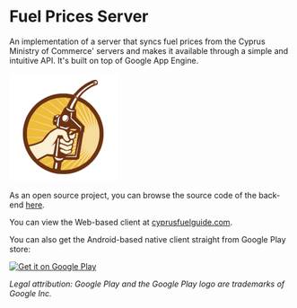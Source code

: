 # Fuel Prices Server
An implementation of a server that syncs fuel prices from the Cyprus Ministry of Commerce' servers and makes it available through a simple and intuitive API.
It's built on top of Google App Engine.

<img src="https://github.com/nearchos/fuel-prices-server/blob/master/server/web/images/android-desktop.png" alt="Cyprus Fuel Guide"/>

As an open source project, you can browse the source code of the back-end [here](https://github.com/nearchos/fuel-prices-server).

You can view the Web-based client at [cyprusfuelguide.com](http://cyprusfuelguide.com).

You can also get the Android-based native client straight from Google Play store:

<a href="https://play.google.com/store/apps/details?id=com.aspectsense.fuelguidecy" target="_blank">
<img src="https://play.google.com/intl/en_us/badges/images/generic/en_badge_web_generic.png" width="240" title="Get it on Google Play">
</a>

*Legal attribution: Google Play and the Google Play logo are trademarks of Google Inc.*
